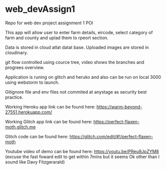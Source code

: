 # web_devAssign1
Repo for web dev project assignment 1 POI


This app will allow user to enter farm details, eircode, select category of farm and county and uplad them to rpeort section.

Data is stored in cloud atlat datat base. Uploaded images are stored in cloudinary.

git flow controlled using cource tree, video shows the branches and progrees overview.

Application is runing on glitch and heruko and also can be run on local 3000 using webstorm to launch.

Gitignore file and env files not commited at anystage as  security best practice.


Working Heroku app link can be found here: https://warm-beyond-27551.herokuapp.com/

Working Glitch app link can be found here:  https://perfect-flaxen-moth.glitch.me

Glitch code can be found here: https://glitch.com/edit/#!/perfect-flaxen-moth

Youtube video of demo can be found here: https://youtu.be/PReu9JpZYM8
(excuse the fast foward edit to get within 7mins but it seems Ok other than I sound like Davy Fitzgerarald) 
